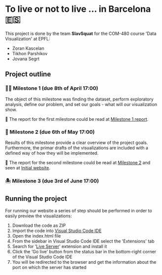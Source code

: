 # To live or not to live ... in Barcelona 🇪🇸 
This project is done by the team **SlavSquat** for the COM-480 course 'Data Visualization' at EPFL:

- Zoran Kascelan 
- Tikhon Parshikov
- Jovana Segrt

## Project outline
### **💃🏻 Milestone 1 (due 8th of April 17:00)**

The object of this milestone was finding the dataset, perform exploratory analysis, define our problem, and set our goals - what will our visualization show.

📕 The report for the first milestone could be read at [Milestone 1 report](Milestone_1.md).

### **🥘 Milestone 2 (due 6th of May 17:00)**

Results of this milestone provide a clear overview of the project goals. Furthermore, the primar drafts of the visualizations are included with a defined way of how they will be implemented.

📕 The report for the second milestone could be read at [Milestone 2](Milestone_2.pdf) and seen at [Initial website](index.html).

### **🏝 Milestone 3 (due 3rd of June 17:00)**

## Running the project

For running our website a series of step should be performed in order to easily preview the visualizations:

1. Download the code as ZIP
2. Import the code into [Visual Studio Code IDE](https://code.visualstudio.com/)
3. Open the index.html file
4. From the sidebar in Visual Studio Code IDE select the 'Extensions' tab
5. Search for '[Live Server](https://marketplace.visualstudio.com/items?itemName=ritwickdey.LiveServer)' extension and install it
6. Click the 'Go live' button from the status bar in the bottom-right corner of the Visual Studio Code IDE
7. You will be redirected to the browser and get the information about the port on which the server has started

